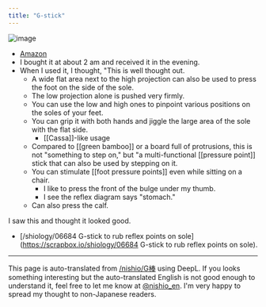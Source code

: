 ```yaml
---
title: "G-stick"
---
```


![image](https://gyazo.com/fdb4267021a62456f1c10523ab06ca70/thumb/1000)
- [Amazon](https://amzn.to/42frGnR)
- I bought it at about 2 am and received it in the evening.
- When I used it, I thought, "This is well thought out.
    - A wide flat area next to the high projection can also be used to press the foot on the side of the sole.
    - The low projection alone is pushed very firmly.
    - You can use the low and high ones to pinpoint various positions on the soles of your feet.
    - You can grip it with both hands and jiggle the large area of the sole with the flat side.
        - [[Cassa]]-like usage
    - Compared to [[green bamboo]] or a board full of protrusions, this is not "something to step on," but "a multi-functional [[pressure point]] stick that can also be used by stepping on it.
    - You can stimulate [[foot pressure points]] even while sitting on a chair.
        - I like to press the front of the bulge under my thumb.
        - I see the reflex diagram says "stomach."
    - Can also press the calf.

I saw this and thought it looked good.
- [/shiology/06684 G-stick to rub reflex points on sole](https://scrapbox.io/shiology/06684 G-stick to rub reflex points on sole).



---
This page is auto-translated from [/nishio/G棒](https://scrapbox.io/nishio/G棒) using DeepL. If you looks something interesting but the auto-translated English is not good enough to understand it, feel free to let me know at [@nishio_en](https://twitter.com/nishio_en). I'm very happy to spread my thought to non-Japanese readers.